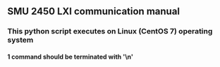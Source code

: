 ## SMU 2450 LXI communication manual ##
### This python script executes on Linux (CentOS 7) operating system ###
#### 1 command should be terminated with '\n' ####
